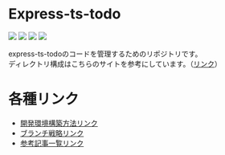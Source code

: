 # Express-ts-todo

![](https://img.shields.io/badge/-Node.js_v18.12.1-233056?logo=Node.js)
![](https://img.shields.io/badge/-TypeScript_v4.9.4-ffffff?logo=TypeScript)
![](https://img.shields.io/badge/-Express.js_v4.18.2-000000?logo=Express)
![](https://img.shields.io/badge/-Docker-003f8c?logo=Docker)

express-ts-todoのコードを管理するためのリポジトリです。<br/>
ディレクトリ構成はこちらのサイトを参考にしています。（[リンク](https://blog.logrocket.com/organizing-express-js-project-structure-better-productivity/)）



# 各種リンク
- [開発環境構築方法リンク](https://github.com/Naoya-abe/express-ts-todo/blob/main/docs/BuildDevEnvironment.md)
- [ブランチ戦略リンク](https://github.com/Naoya-abe/express-ts-todo/blob/main/docs/BranchStrategy.md)
- [参考記事一覧リンク](https://github.com/Naoya-abe/express-ts-todo/blob/main/docs/References.md)
